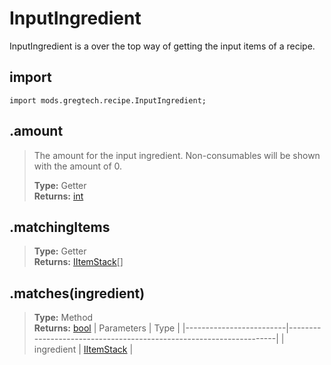 # InputIngredient
InputIngredient is a over the top way of getting the input items of a recipe.

## import
`import mods.gregtech.recipe.InputIngredient;`

## .amount
> The amount for the input ingredient. Non-consumables will be shown with the amount of 0.
>
> **Type:** Getter  
> **Returns:** [int](/CraftTweaker/Vanilla/Base-Types/int.md)

## .matchingItems
>
>
> **Type:** Getter  
> **Returns:** [IItemStack](/CraftTweaker/Vanilla/Items/IItemStack.md)[]

## .matches(ingredient)
>
>
> **Type:** Method  
> **Returns:** [bool](/CraftTweaker/Vanilla/Base-Types/bool.md)
> | Parameters              | Type                                                               |
> |-------------------------|--------------------------------------------------------------------|
> | ingredient              | [IItemStack](/CraftTweaker/Vanilla/Items/IItemStack.md)            |